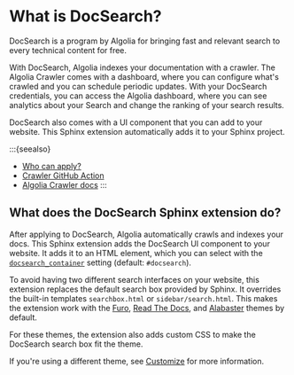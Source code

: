 # What is DocSearch?

DocSearch is a program by Algolia for bringing fast and relevant search to every technical content for free.

With DocSearch, Algolia indexes your documentation with a crawler.
The Algolia Crawler comes with a dashboard, where you can configure what's crawled and you can schedule periodic updates.
With your DocSearch credentials, you can access the Algolia dashboard,
where you can see analytics about your Search and change the ranking of your search results.

DocSearch also comes with a UI component that you can add to your website.
This Sphinx extension automatically adds it to your Sphinx project.

:::{seealso}

- [Who can apply?](https://docsearch.algolia.com/docs/who-can-apply/)
- [Crawler GitHub Action](https://github.com/marketplace/actions/algolia-crawler-automatic-crawl)
- [Algolia Crawler docs](https://www.algolia.com/doc/tools/crawler/getting-started/overview/)
:::

## What does the DocSearch Sphinx extension do?

After applying to DocSearch, Algolia automatically crawls and indexes your docs.
This Sphinx extension adds the DocSearch UI component to your website.
It adds it to an HTML element, which you can select with the [`docsearch_container`](/configuration.md) setting (default: `#docsearch`).

To avoid having two different search interfaces on your website,
this extension replaces the default search box provided by Sphinx.
It overrides the built-in templates `searchbox.html` or `sidebar/search.html`.
This makes the extension work with the [Furo](https://pradyunsg.me/furo/),
[Read The Docs](https://sphinx-rtd-theme.readthedocs.io/en/stable/), and
[Alabaster](https://alabaster.readthedocs.io/en/latest/) themes by default.

For these themes, the extension also adds custom CSS to make the DocSearch search box fit the theme.

If you're using a different theme, see [Customize](/customization.md) for more information.
